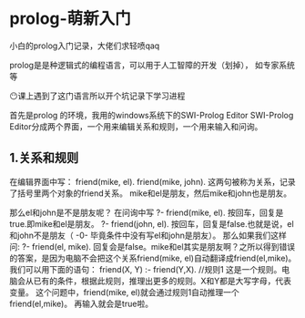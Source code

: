 # prolog-萌新入门
小白的prolog入门记录，大佬们求轻喷qaq

prolog是是种逻辑式的编程语言，可以用于人工智障的开发（划掉）， 如专家系统等

😶课上遇到了这门语言所以开个坑记录下学习进程

首先是prolog 的环境，我用的windows系统下的SWI-Prolog Editor
SWI-Prolog Editor分成两个界面，一个用来编辑关系和规则，一个用来输入和问询。



1.关系和规则
------
在编辑界面中写：
    friend(mike, el).
    friend(mike, john).
这两句被称为关系，记录了括号里两个对象的friend关系。
mike和el是朋友，然后mike和john也是朋友。

那么el和john是不是朋友呢？
在问询中写
    ?-  friend(mike, el).
按回车，回复是true.即mike和el是朋友。
    ?-  friend(john, el).
按回车，回复是false.也就是说，el和john不是朋友（ -0- 毕竟条件中没有写el和john是朋友）。
那么如果我们这样问:
    ?-  friend(el, mike).
回复会是false。mike和el其实是朋友啊？之所以得到错误的答案，是因为电脑不会把这个关系friend(mike, el)自动翻译成friend(el,mike)。我们可以用下面的语句：
    friend(X, Y) :- friend(Y,X).    //规则1
这是一个规则。电脑会从已有的条件，根据此规则，推理出更多的规则。X和Y都是大写字母，代表变量。
这个问题中，friend(mike, el)就会通过规则1自动推理一个friend(el,mike)。
再输入就会是true啦。
